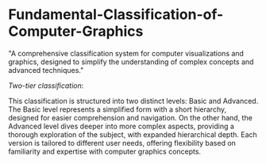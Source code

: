 # Fundamental-Classification-of-Computer-Graphics
"A comprehensive classification system for computer visualizations and graphics, designed to simplify the understanding of complex concepts and advanced techniques."

*Two-tier classification*:

This classification is structured into two distinct levels: Basic and Advanced. The Basic level represents a simplified form with a short hierarchy, designed for easier comprehension and navigation. On the other hand, the Advanced level dives deeper into more complex aspects, providing a thorough exploration of the subject, with expanded hierarchical depth. Each version is tailored to different user needs, offering flexibility based on familiarity and expertise with computer graphics concepts.

